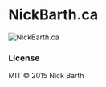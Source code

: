# NickBarth.ca

![NickBarth.ca](https://cdn.rawgit.com/nickbarth/DesignFiles/66270a1/NickBarth.ca/screenshot.png)

### License

MIT &copy; 2015 Nick Barth
